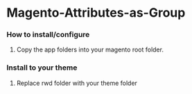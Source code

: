 # Magento-Attributes-as-Group

### How to install/configure

1. Copy the app folders into your magento root folder.

### Install to your theme

1. Replace rwd folder with your theme folder
